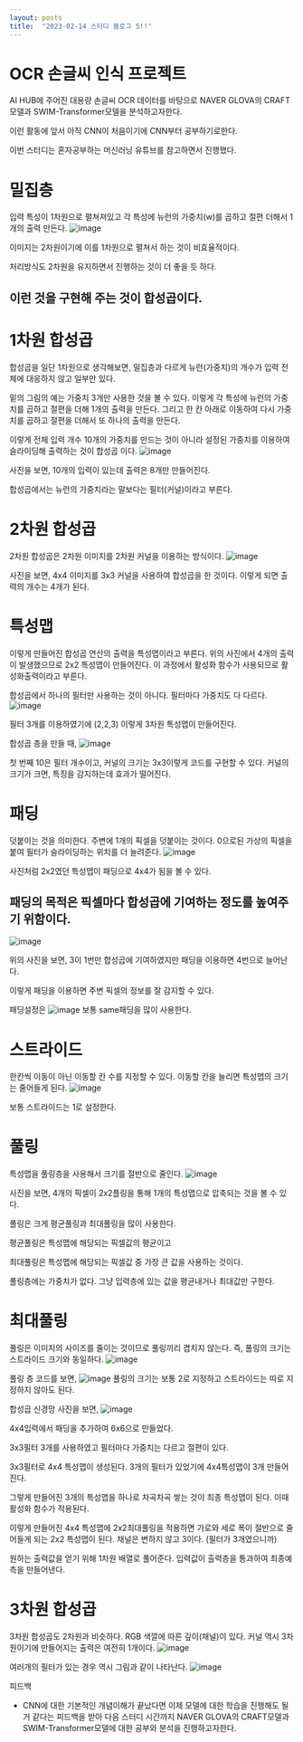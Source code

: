 ```yaml
---
layout: posts
title:  "2023-02-14 스터디 블로그 5!!"
---
```


# OCR 손글씨 인식 프로젝트

AI HUB에 주어진 대용량 손글씨 OCR 데이터를 바탕으로 NAVER GLOVA의 CRAFT모델과 SWIM-Transformer모델을 분석하고자한다.

이런 활동에 앞서 아직 CNN이 처음이기에 CNN부터 공부하기로한다.

이번 스터디는 혼자공부하는 머신러닝 유튜브를 참고하면서 진행했다.

# 밀집층
입력 특성이 1차원으로 펼쳐져있고 각 특성에 뉴런의 가중치(w)를 곱하고 절편 더해서 1개의 출력 만든다.
![image](https://user-images.githubusercontent.com/122075306/218789055-bc8201dd-f555-41b9-9a8d-2fcf5a26bbd2.png)

이미지는 2차원이기에 이를 1차원으로 펼쳐서 하는 것이 비효율적이다.

처리방식도 2차원을 유지하면서 진행하는 것이 더 좋을 듯 하다.

## 이런 것을 구현해 주는 것이 합성곱이다.
# 1차원 합성곱
합성곱을 일단 1차원으로 생각해보면,
밀집층과 다르게 뉴런(가중치)의 개수가 입력 전체에 대응하지 않고 일부만 있다. 

밑의 그림의 예는 가중치 3개만 사용한 것을 볼 수 있다. 이렇게 각 특성에 뉴런의 가중치를 곱하고 절편을 더해 1개의 출력을 만든다. 그리고 한 칸 아래로 이동하여 다시 가중치를 곱하고 절편을 더해서 또 하나의 출력을 만든다.

이렇게 전체 입력 개수 10개의 가중치를 만드는 것이 아니라 설정된 가중치를 이용하여 슬라이딩해 출력하는 것이 합성곱 이다.
![image](https://user-images.githubusercontent.com/122075306/218789397-be6ac8c0-4355-4843-ba0c-c9036802d0ce.png)

사진을 보면, 10개의 입력이 있는데 출력은 8개만 만들어진다.

합성곱에서는 뉴런의 가중치라는 말보다는 필터(커널)이라고 부른다.
# 2차원 합성곱
2차원 합성곱은 2차원 이미지를 2차원 커널을 이용하는 방식이다.
![image](https://user-images.githubusercontent.com/122075306/218790277-9e3c6a8b-f082-4d77-968b-a25df55b0ce1.png)

사진을 보면, 4x4 이미지를 3x3 커널을 사용하여 합성곱을 한 것이다. 이렇게 되면 출력의 개수는 4개가 된다.
# 특성맵
이렇게 만들어진 합성곱 연산의 출력을 특성맵이라고 부른다. 위의 사진에서 4개의 출력이 발생했으므로 2x2 특성맵이 만들어진다. 이 과정에서 활성화 함수가 사용되므로 활성화출력이라고 부른다.

합성곱에서 하나의 필터만 사용하는 것이 아니다. 필터마다 가중치도 다 다르다.
![image](https://user-images.githubusercontent.com/122075306/218790388-c071fbbe-7ec5-4715-b1e7-f628feb0afc3.png)

필터 3개를 이용하였기에 (2,2,3) 이렇게 3차원 특성맵이 만들어진다. 

합성곱 층을 만들 때,
![image](https://user-images.githubusercontent.com/122075306/218790479-7f871fc8-fa0d-422e-8454-b4e6143d5971.png)

첫 번째 10은 필터 개수이고, 커널의 크기는 3x3이렇게 코드를 구현할 수 있다.
커널의 크기가 크면, 특징을 감지하는데 효과가 떨어진다.
# 패딩
덧붙이는 것을 의미한다. 주변에 1개의 픽셀을 덧붙이는 것이다. 0으로된 가상의 픽셀을 붙여 필터가 슬라이딩하는 위치를 더 늘려준다. 
![image](https://user-images.githubusercontent.com/122075306/218790672-0df63fe8-a2ef-4443-8612-b591a28c9810.png)

사진처럼 2x2였던 특성맵이 패딩으로 4x4가 됨을 볼 수 있다.

## 패딩의 목적은 픽셀마다 합성곱에 기여하는 정도를 높여주기 위함이다.
![image](https://user-images.githubusercontent.com/122075306/218790774-243e2a97-55d5-48fd-ae94-b883f5417a71.png)

위의 사진을 보면, 3이 1번만 합성곱에 기여하였지만 패딩을 이용하면 4번으로 늘어난다.

이렇게 패딩을 이용하면 주변 픽셀의 정보를 잘 감지할 수 있다.

패딩설정은
![image](https://user-images.githubusercontent.com/122075306/218790860-43e68d56-e038-4310-a50b-dbc5177afc78.png)
보통 same패딩을 많이 사용한다.
# 스트라이드
한칸씩 이동이 아닌 이동할 칸 수를 지정할 수 있다. 이동할 칸을 늘리면 특성맵의 크기는 줄어들게 된다.
![image](https://user-images.githubusercontent.com/122075306/218790950-af6c4572-49aa-4117-9bad-6f2b4834d091.png)

보통 스트라이드는 1로 설정한다.
# 풀링
특성맵을 풀링층을 사용해서 크기를 절반으로 줄인다.
![image](https://user-images.githubusercontent.com/122075306/218791037-235f9ed9-3599-4cf1-815e-b09a188bc0b4.png)

사진을 보면, 4개의 픽셀이 2x2플링을 통해 1개의 특성맵으로 압축되는 것을 볼 수 있다.

풀링은 크게 평균풀링과 최대풀링을 많이 사용한다.

평균풀링은 특성맵에 해당되는 픽셀값의 평균이고

최대풀링은 특성맵에 해당되는 픽셀값 중 가장 큰 값을 사용하는 것이다.

풀링층에는 가중치가 없다. 그냥 입력층에 있는 값을 평균내거나 최대값만 구한다.
# 최대풀링
풀링은 이미지의 사이즈를 줄이는 것이므로 풀링끼리 겹치지 않는다. 즉, 풀링의 크기는 스트라이드 크기와 동일하다.
![image](https://user-images.githubusercontent.com/122075306/218791219-7e0a9f1c-3c23-4a43-9b3c-de963b71a3ef.png)

풀링 층 코드를 보면,
![image](https://user-images.githubusercontent.com/122075306/218791281-8cc04e34-376d-4efa-b23a-de5652bb6a50.png)
풀링의 크기는 보통 2로 지정하고 스트라이드는 따로 지정하지 않아도 된다.

합성곱 신경망 사진을 보면,
![image](https://user-images.githubusercontent.com/122075306/218791341-69b2c4b3-d1d2-47d7-9c32-7608a93fcbd4.png)

4x4입력에서 패딩을 추가하여 6x6으로 만들었다.

3x3필터 3개를 사용하였고 필터마다 가중치는 다르고 절편이 있다.

3x3필터로 4x4 특성맵이 생성된다. 3개의 필터가 있었기에 4x4특성맵이 3개 만들어진다.

그렇게 만들어진 3개의 특성맵을 하나로 차곡차곡 쌓는 것이 최종 특성맵이 된다. 이때 활성화 함수가 적용된다. 

이렇게 만들어진 4x4 특성맵에 2x2최대풀링을 적용하면 가로와 세로 폭이 절반으로 줄어들게 되는 2x2 특성맵이 된다. 채널은 변하지 않고 3이다. (필터가 3개였으니까)

원하는 출력값을 얻기 위해 1차원 배열로 풀어준다. 입력값이 출력층을 통과하여 최종예측을 만들어낸다.
# 3차원 합성곱
3차원 합성곱도 2차원과 비슷하다. RGB 색깔에 따른 깊이(채널)이 있다. 커널 역시 3차원이기에 만들어지는 출력은 여전히 1개이다. 
![image](https://user-images.githubusercontent.com/122075306/218791556-e8ccf994-76bc-46b1-8742-e819d4770960.png)

여러개의 필터가 있는 경우 역시 그림과 같이 나타난다.
![image](https://user-images.githubusercontent.com/122075306/218791693-b1d893e3-6971-4cc8-b3e7-9405513b17ca.png)

피드백
- CNN에 대한 기본적인 개념이해가 끝났다면 이제 모델에 대한 학습을 진행해도 될거 같다는 피드백을 받아 다음 스터디 시간까지 NAVER GLOVA의 CRAFT모델과 SWIM-Transformer모델에 대한 공부와 분석을 진행하고자한다.
